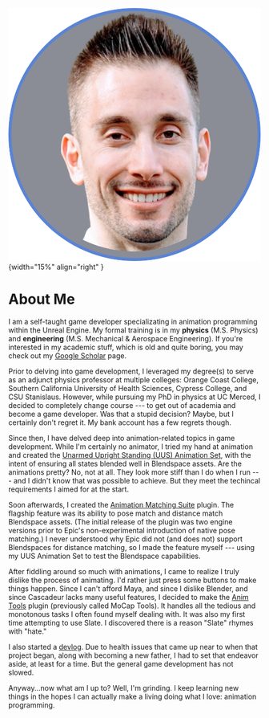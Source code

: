 ![SelfPortrait](/assets/images/SelfPortrait.png){width="15%" align="right" } 

# About Me


I am a self-taught game developer specializating in animation programming within the Unreal Engine. My formal training  is in my **physics** (M.S. Physics) and **engineering** (M.S. Mechanical & Aerospace Engineering). If you're interested in my academic stuff, which is old and quite boring, you may check out my [Google Scholar](https://scholar.google.com/citations?user=hnDQHZQAAAAJ&hl=en) page.

Prior to delving into game development, I leveraged my degree(s) to serve as an adjunct physics professor at multiple colleges: Orange Coast College, Southern California University of Health Sciences, Cypress College, and CSU Stanislaus. However, while pursuing my PhD in physics at UC Merced, I decided to completely change course --- to get out of academia and become a game developer. Was that a stupid decision? Maybe, but I certainly don't regret it. My bank account has a few regrets though.

Since then, I have delved deep into animation-related topics in game development. While I'm certainly no animator, I tried my hand at animation and created the [Unarmed Upright Standing (UUS) Animation Set](https://www.fab.com/listings/af81041b-a12f-418b-af4c-c7cb14be6f95), with the intent of ensuring all states blended well in Blendspace assets. Are the animations pretty? No, not at all. They look more stiff than I do when I run --- and I didn't know that was possible to achieve. But they meet the techincal requirements I aimed for at the start.

Soon afterwards, I created the [Animation Matching Suite](https://www.fab.com/listings/82a3b79c-349f-47e6-89ed-4af3c3c8270b) plugin. The flagship feature was its ability to pose match and distance match Blendspace assets. (The initial release of the plugin was two engine versions prior to Epic's non-experimental introduction of native pose matching.) I never understood why Epic did not (and does not) support Blendspaces for distance matching, so I made the feature myself --- using my UUS Animation Set to test the Blendspace capabilities.

After fiddling around so much with animations, I came to realize I truly dislike the process of animating. I'd rather just press some buttons to make things happen. Since I can't afford Maya, and since I dislike Blender, and since Cascadeur lacks many useful features, I decided to make the [Anim Tools](https://www.fab.com/listings/7608fd4d-4c2c-40be-9a06-274e6f7ef6cc) plugin (previously called MoCap Tools). It handles all the tedious and monotonous tasks I often found myself dealing with. It was also my first time attempting to use Slate. I discovered there is a reason "Slate" rhymes with "hate."

I also started a [devlog](https://youtu.be/Hu_W3mOeC7U). Due to health issues that came up near to when that project began, along with becoming a new father, I had to set that endeavor aside, at least for a time. But the general game development has not slowed.

Anyway...now what am I up to? Well, I'm grinding. I keep learning new things in the hopes I can actually make a living doing what I love: animation programming.

